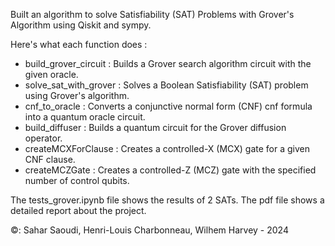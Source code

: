 Built an algorithm to solve  Satisfiability (SAT) Problems with Grover's Algorithm using Qiskit and sympy. 

Here's what each function does : 
- build_grover_circuit : Builds a Grover search algorithm circuit with the given oracle.
- solve_sat_with_grover : Solves a Boolean Satisfiability (SAT) problem using Grover's algorithm.
- cnf_to_oracle : Converts a conjunctive normal form (CNF) cnf formula into a quantum oracle circuit.
- build_diffuser : Builds a quantum circuit for the Grover diffusion operator.
- createMCXForClause : Creates a controlled-X (MCX) gate for a given CNF clause.
- createMCZGate : Creates a controlled-Z (MCZ) gate with the specified number of control qubits.

The tests_grover.ipynb file shows the results of 2 SATs.
The pdf file shows a detailed report about the project.

©: Sahar Saoudi, Henri-Louis Charbonneau, Wilhem Harvey - 2024
